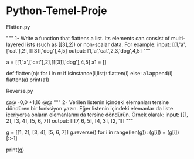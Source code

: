 # Python-Temel-Proje


Flatten.py


"""
1- Write a function that flattens a list. Its elements can consist of multi-layered lists (such as [[3],2]) or non-scalar data. For example:
input: [[1,'a',['cat'],2],[[[3]],'dog'],4,5]
output: [1,'a','cat',2,3,'dog',4,5]
"""


a = [[1,'a',['cat'],2],[[[3]],'dog'],4,5]
a1 = []

def flatten(n):
    for i in n:
        if isinstance(i,list):
            flatten(i)
        else:
            a1.append(i)
flatten(a)
print(a1)



Reverse.py

@@ -0,0 +1,16 @@
"""
2- Verilen listenin içindeki elemanları tersine döndüren bir fonksiyon yazın. Eğer listenin içindeki elemanlar da liste içeriyorsa onların elemanlarını da tersine döndürün. Örnek olarak:
input: [[1, 2], [3, 4], [5, 6, 7]]
output: [[[7, 6, 5], [4, 3], [2, 1]]
"""


g = [[1, 2], [3, 4], [5, 6, 7]]
g.reverse()
for i in range(len(g)):
    (g[i]) = (g[i]) [::-1]

print(g)
